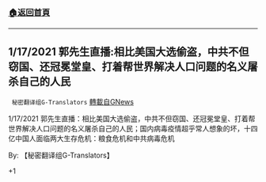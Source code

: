 ###  [:house:返回首頁](https://github.com/ourhimalayas/txt)
---

## 1/17/2021 郭先生直播:相比美国大选偷盗，中共不但窃国、还冠冕堂皇、打着帮世界解决人口问题的名义屠杀自己的人民
` 秘密翻译组G-Translators` [轉載自GNews](https://gnews.org/zh-hans/769496/)

1/17/2021 郭先生直播：相比美国大选偷盗，中共不但窃国、还冠冕堂皇、打着帮世界解决人口问题的名义屠杀自己的人民；国内病毒疫情超乎常人想象的坏，十四亿中国人面临两大生存危机：粮食危机和中共病毒危机

By: 【秘密翻译组G-Translators】

+1
